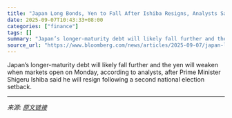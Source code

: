 ```yaml
---
title: "Japan Long Bonds, Yen to Fall After Ishiba Resigns, Analysts Say"
date: 2025-09-07T10:43:33+08:00
categories: ["finance"]
tags: []
summary: "Japan’s longer-maturity debt will likely fall further and the yen will weaken when markets open on Monday, according to analysts, after Prime Minister Shigeru Ishiba said he will resign following a se"
source_url: "https://www.bloomberg.com/news/articles/2025-09-07/japan-long-bonds-yen-to-fall-after-ishiba-resigns-analysts-say"
---
```


Japan’s longer-maturity debt will likely fall further and the yen will weaken when markets open on Monday, according to analysts, after Prime Minister Shigeru Ishiba said he will resign following a second national election setback.

---

*来源: [原文链接](https://www.bloomberg.com/news/articles/2025-09-07/japan-long-bonds-yen-to-fall-after-ishiba-resigns-analysts-say)*
